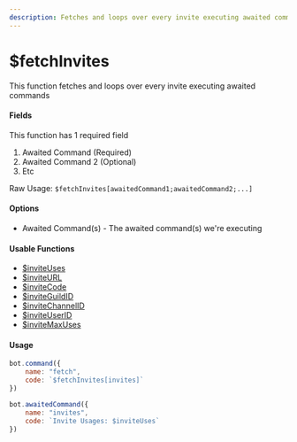 ```yaml
---
description: Fetches and loops over every invite executing awaited commands
---
```


# $fetchInvites

This function fetches and loops over every invite executing awaited commands

#### Fields

This function has 1 required field

1. Awaited Command \(Required\)
2. Awaited Command 2 \(Optional\)
3. Etc

Raw Usage: `$fetchInvites[awaitedCommand1;awaitedCommand2;...]`

#### Options

* Awaited Command\(s\) - The awaited command\(s\) we're executing

#### Usable Functions

* [$inviteUses ](usdinviteuses.md)
* [$inviteURL ](usdinviteurl.md)
* [$inviteCode ](usdinvitecode.md)
* [$inviteGuildID ](usdinviteguildid.md)
* [$inviteChannelID ](usdinvitechannelid.md)
* [$inviteUserID ](usdinviteuserid.md)
* [$inviteMaxUses](usdinvitemaxuses.md)

#### Usage

```javascript
bot.command({
    name: "fetch",
    code: `$fetchInvites[invites]`
})

bot.awaitedCommand({
    name: "invites",
    code: `Invite Usages: $inviteUses`
})
```

